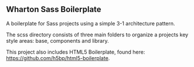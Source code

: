 ## Wharton Sass Boilerplate
A boilerplate for Sass projects using a simple 3-1 architecture pattern.

The scss directory consists of three main folders to organize a projects key style areas: base, components and library.

This project also includes HTML5 Boilerplate, found here: https://github.com/h5bp/html5-boilerplate.
